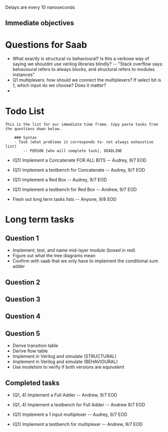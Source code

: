 Delays are every 10 nanoseconds

## Immediate objectives

# Questions for Saab
- What exactly is structural vs behavioural? Is this a verbose way of saying we shouldnt use verilog libraries blindly?
-- "Stack overflow says: behavioural refers to always blocks, and structural refers to modules instances"
- Q1 multiplexers: how should we connect the multiplexers? If select bit is 1, which input do we choose? Does it matter?
- 

# Todo List

    This is the list for our immediate time frame. Copy paste tasks from the questions down below.
    
        ### Syntax
        - Task (what problems it corresponds to- not always exhaustive list)
            -- PERSON [who will complete task], DEADLINE



- (Q1) Implement a Concatenate FOR ALL BITS
    -- Audrey, 9/7 EOD
- (Q1) Implement a testbench for Concatenate
    -- Audrey, 9/7 EOD

- (Q1) Implement a Red Box
    -- Audrey, 9/7 EOD
- (Q1) Implement a testbench for Red Box
    -- Andrew, 9/7 EOD

- Flesh out long term tasks lists
    -- Anyone, 9/8 EOD


# Long term tasks

## Question 1
- Implement, test, and name mid-layer module (boxed in red)
- Figure out what the tree diagrams mean
- Confirm with saab that we only have to implement the conditional sum adder

## Question 2


## Question 3


## Question 4


## Question 5
- Derive transition table
- Derive flow table
- Implement in Verilog and simulate (STRUCTURAL)
- Implement in Verilog and simulate (BEHAVIOURAL)
- Use modelsim to verify if both versions are equivalent



## Completed tasks

- (Q1, 4) Implement a Full Adder 
    -- Andrew, 9/7 EOD
- (Q1, 4) Implement a testbench for  Full Adder
    -- Andrew 9/7 EOD

- (Q1) Implement a 1 input multiplexer 
    -- Audrey, 9/7 EOD
- (Q1) Implement a testbench for multiplexer
    -- Andrew, 9/7 EOD